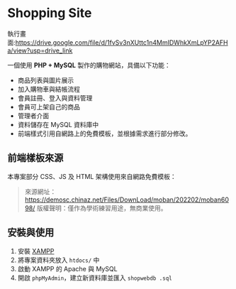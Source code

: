 # Shopping Site

執行畫面:https://drive.google.com/file/d/1fvSv3nXUttc1n4MmIDWhkXmLpYP2AFHa/view?usp=drive_link

一個使用 **PHP + MySQL** 製作的購物網站，具備以下功能：

- 商品列表與圖片展示
- 加入購物車與結帳流程
- 會員註冊、登入與資料管理
- 會員可上架自己的商品
- 管理者介面
- 資料儲存在 MySQL 資料庫中
- 前端樣式引用自網路上的免費模板，並根據需求進行部分修改。

## 前端樣板來源
本專案部分 CSS、JS 及 HTML 架構使用來自網路免費模板： 
> 來源網址：https://demosc.chinaz.net/Files/DownLoad/moban/202202/moban6098/
> 版權聲明：僅作為學術練習用途，無商業使用。

## 安裝與使用
1. 安裝 [XAMPP](https://www.apachefriends.org/index.html)
2. 將專案資料夾放入 `htdocs/` 中
3. 啟動 XAMPP 的 Apache 與 MySQL
4. 開啟 `phpMyAdmin`，建立新資料庫並匯入 `shopwebdb .sql`

